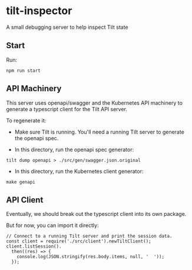 # tilt-inspector

A small debugging server to help inspect Tilt state


## Start

Run:

```
npm run start
```

## API Machinery

This server uses openapi/swagger and the Kubernetes API machinery
to generate a typescript client for the Tilt API server.

To regenerate it:

- Make sure Tilt is running. You'll need a running Tilt server to generate the openapi spec.

- In this directory, run the openapi spec generator:

```
tilt dump openapi > ./src/gen/swagger.json.original
```

- In this directory, run the Kubernetes client generator:

```
make genapi
```

## API Client

Eventually, we should break out the typescript client into its own package.

But for now, you can import it directly:

```
// Connect to a running Tilt server and print the session data.
const client = require('./src/client').newTiltClient();
client.listSession().
  then((res) => {
    console.log(JSON.stringify(res.body.items, null, '  '));
  });
```
